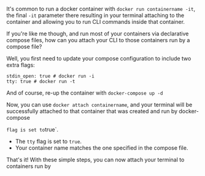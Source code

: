 It's common to run a docker container with `docker run containername -it`, the final `-it` parameter there resulting in your terminal attaching to the container and allowing you to run CLI commands inside that container.

If you're like me though, and run most of your containers via declarative compose files, how can you attach your CLI to those containers run by a compose file?

Well, you first need to update your compose configuration to include two extra flags:
```
stdin_open: true # docker run -i
tty: true # docker run -t
```

And of course, re-up the container with `docker-compose up -d`

Now, you can use `docker attach containername`, and your terminal will be successfully attached to that container that was created and run by docker-compose


` flag is set to `true`.
* The `tty` flag is set to `true`.
* Your container name matches the one specified in the compose file.

That's it! With these simple steps, you can now attach your terminal to containers run by
